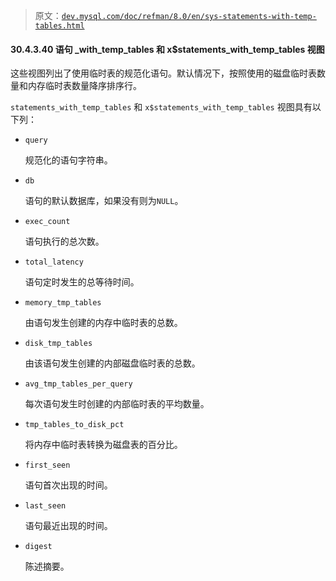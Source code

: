 > 原文：[`dev.mysql.com/doc/refman/8.0/en/sys-statements-with-temp-tables.html`](https://dev.mysql.com/doc/refman/8.0/en/sys-statements-with-temp-tables.html)

#### 30.4.3.40 语句 _with_temp_tables 和 x$statements_with_temp_tables 视图

这些视图列出了使用临时表的规范化语句。默认情况下，按照使用的磁盘临时表数量和内存临时表数量降序排序行。

`statements_with_temp_tables` 和 `x$statements_with_temp_tables` 视图具有以下列：

+   `query`

    规范化的语句字符串。

+   `db`

    语句的默认数据库，如果没有则为`NULL`。

+   `exec_count`

    语句执行的总次数。

+   `total_latency`

    语句定时发生的总等待时间。

+   `memory_tmp_tables`

    由语句发生创建的内存中临时表的总数。

+   `disk_tmp_tables`

    由该语句发生创建的内部磁盘临时表的总数。

+   `avg_tmp_tables_per_query`

    每次语句发生时创建的内部临时表的平均数量。

+   `tmp_tables_to_disk_pct`

    将内存中临时表转换为磁盘表的百分比。

+   `first_seen`

    语句首次出现的时间。

+   `last_seen`

    语句最近出现的时间。

+   `digest`

    陈述摘要。
